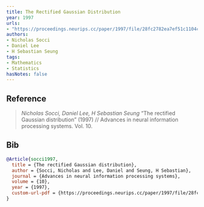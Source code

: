 ```yaml
---
title: The Rectified Gaussian Distribution
year: 1997
urls:
- "https://proceedings.neurips.cc/paper/1997/file/28fc2782ea7ef51c1104ccf7b9bea13d-Paper.pdf"
authors:
- Nicholas Socci
- Daniel Lee
- H Sebastian Seung
tags:
- Mathematics
- Statistics
hasNotes: false
---
```


## Reference

> <i>Nicholas Socci, Daniel Lee, H Sebastian Seung</i> “The rectified Gaussian distribution” (1997) // Advances in neural information processing systems. Vol.&nbsp;10.

## Bib

```bib
@Article{socci1997,
  title = {The rectified Gaussian distribution},
  author = {Socci, Nicholas and Lee, Daniel and Seung, H Sebastian},
  journal = {Advances in neural information processing systems},
  volume = {10},
  year = {1997},
  custom-url-pdf = {https://proceedings.neurips.cc/paper/1997/file/28fc2782ea7ef51c1104ccf7b9bea13d-Paper.pdf}
}
```
